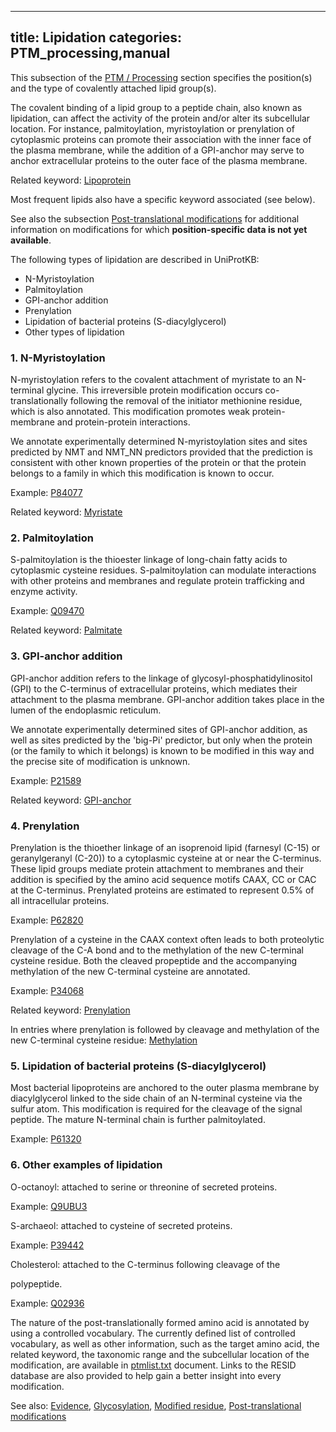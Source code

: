 
---
title: Lipidation
categories: PTM_processing,manual
---

This subsection of the [PTM / Processing](http://www.uniprot.org/help/ptm%5Fprocessing%5Fsection) section specifies the position(s) and the type of covalently attached lipid group(s).

The covalent binding of a lipid group to a peptide chain, also known as lipidation, can affect the activity of the protein and/or alter its subcellular location. For instance, palmitoylation, myristoylation or prenylation of cytoplasmic proteins can promote their association with the inner face of the plasma membrane, while the addition of a GPI-anchor may serve to anchor extracellular proteins to the outer face of the plasma membrane.

Related keyword: [Lipoprotein](http://www.uniprot.org/keywords/449)  
  
Most frequent lipids also have a specific keyword associated (see below).

See also the subsection [Post-translational modifications](http://www.uniprot.org/help/post%2Dtranslational%5Fmodification) for additional information on modifications for which **position-specific data is not yet available**.

The following types of lipidation are described in UniProtKB:

*   N-Myristoylation
*   Palmitoylation
*   GPI-anchor addition
*   Prenylation
*   Lipidation of bacterial proteins (S-diacylglycerol)
*   Other types of lipidation

### 1\. N-Myristoylation

N-myristoylation refers to the covalent attachment of myristate to an N-terminal glycine. This irreversible protein modification occurs co- translationally following the removal of the initiator methionine residue, which is also annotated. This modification promotes weak protein-membrane and protein-protein interactions.

We annotate experimentally determined N-myristoylation sites and sites predicted by NMT and NMT\_NN predictors provided that the prediction is consistent with other known properties of the protein or that the protein belongs to a family in which this modification is known to occur.  
  
Example: [P84077](http://www.uniprot.org/uniprot/P84077#ptm%5Fprocessing)

Related keyword: [Myristate](http://www.uniprot.org/keywords/519)

### 2\. Palmitoylation

S-palmitoylation is the thioester linkage of long-chain fatty acids to cytoplasmic cysteine residues. S-palmitoylation can modulate interactions with other proteins and membranes and regulate protein trafficking and enzyme activity.  
  
Example: [Q09470](http://www.uniprot.org/uniprot/Q09470#ptm%5Fprocessing)

Related keyword: [Palmitate](http://www.uniprot.org/keywords/564)

### 3\. GPI-anchor addition

GPI-anchor addition refers to the linkage of glycosyl-phosphatidylinositol (GPI) to the C-terminus of extracellular proteins, which mediates their attachment to the plasma membrane. GPI-anchor addition takes place in the lumen of the endoplasmic reticulum.

We annotate experimentally determined sites of GPI-anchor addition, as well as sites predicted by the 'big-Pi' predictor, but only when the protein (or the family to which it belongs) is known to be modified in this way and the precise site of modification is unknown.  
  
Example: [P21589](http://www.uniprot.org/uniprot/P21589#ptm_processing)

Related keyword: [GPI-anchor](http://www.uniprot.org/keywords/336)

### 4\. Prenylation

Prenylation is the thioether linkage of an isoprenoid lipid (farnesyl (C-15) or geranylgeranyl (C-20)) to a cytoplasmic cysteine at or near the C-terminus. These lipid groups mediate protein attachment to membranes and their addition is specified by the amino acid sequence motifs CAAX, CC or CAC at the C-terminus. Prenylated proteins are estimated to represent 0.5% of all intracellular proteins.  
  
Example: [P62820](http://www.uniprot.org/uniprot/P62820#ptm%5Fprocessing)

Prenylation of a cysteine in the CAAX context often leads to both proteolytic cleavage of the C-A bond and to the methylation of the new C-terminal cysteine residue. Both the cleaved propeptide and the accompanying methylation of the new C-terminal cysteine are annotated.  
  
Example: [P34068](http://www.uniprot.org/uniprot/P34068#ptm_processing)

Related keyword: [Prenylation](http://www.uniprot.org/keywords/636)  
  
In entries where prenylation is followed by cleavage and methylation of the new C-terminal cysteine residue: [Methylation](http://www.uniprot.org/keywords/488)

### 5\. Lipidation of bacterial proteins (S-diacylglycerol)

Most bacterial lipoproteins are anchored to the outer plasma membrane by diacylglycerol linked to the side chain of an N-terminal cysteine via the sulfur atom. This modification is required for the cleavage of the signal peptide. The mature N-terminal chain is further palmitoylated.  
  
Example: [P61320](http://www.uniprot.org/uniprot/P61320#ptm_processing)

### 6\. Other examples of lipidation

O-octanoyl: attached to serine or threonine of secreted proteins.  
  
Example: [Q9UBU3](http://www.uniprot.org/uniprot/Q9UBU3#ptm_processing)

S-archaeol: attached to cysteine of secreted proteins.  
  
Example: [P39442](http://www.uniprot.org/uniprot/P39442#ptm_processing)

Cholesterol: attached to the C-terminus following cleavage of the  
  
polypeptide.  
  
Example: [Q02936](http://www.uniprot.org/uniprot/Q02936#ptm_processing)

The nature of the post-translationally formed amino acid is annotated by using a controlled vocabulary. The currently defined list of controlled vocabulary, as well as other information, such as the target amino acid, the related keyword, the taxonomic range and the subcellular location of the modification, are available in [ptmlist.txt](http://www.uniprot.org/docs/ptm) document. Links to the RESID database are also provided to help gain a better insight into every modification.

See also: [Evidence](http://www.uniprot.org/manual/evidences), [Glycosylation](http://www.uniprot.org/manual/carbohyd), [Modified residue](http://www.uniprot.org/manual/mod_res), [Post-translational modifications](http://www.uniprot.org/help/post-translational_modification)
        